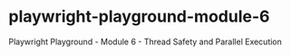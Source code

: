 # playwright-playground-module-6
Playwright Playground - Module 6 - Thread Safety and Parallel Execution
